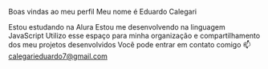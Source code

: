 Boas vindas ao meu perfil
Meu nome é Eduardo Calegari

Estou estudando na Alura
Estou me desenvolvendo na linguagem JavaScript
Utilizo esse espaço para minha organização e compartilhamento dos meu projetos desenvolvidos
Você pode entrar em contato comigo 📫
calegarieduardo7@gmail.com
